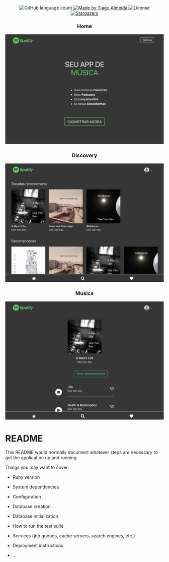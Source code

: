 
<p align="center">
  <img alt="GitHub language count" src="https://img.shields.io/github/languages/count/tiagoalmeida93?color=%2304D361"/>

  <a href="#!">
    <img alt="Made by Tiago Almeida" src="https://img.shields.io/badge/made%20by-Tiago%20Almeida-%2304D361"/>
  </a>

  <img alt="License" src="https://img.shields.io/badge/license-MIT-%2304D361"/>

  <a href="https://github.com/tiagoalmeida93/spotify">
    <img alt="Stargazers" src="https://img.shields.io/github/stars/tiagoalmeida93/spotify?style=social"/>
  </a>
</p>

<h3 align="center">Home</h3>

![home](public/screenshots/screen1.png)
  
<h3 align="center">Discovery</h3>

![detail](public/screenshots/screen2.png)
  
<h3 align="center">Musics</h3>

![results](public/screenshots/screen3.png)

# README

This README would normally document whatever steps are necessary to get the
application up and running.

Things you may want to cover:

* Ruby version

* System dependencies

* Configuration

* Database creation

* Database initialization

* How to run the test suite

* Services (job queues, cache servers, search engines, etc.)

* Deployment instructions

* ...
